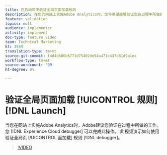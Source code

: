 ```yaml
---
title: 在启动项中验证全局页面加载规则
description: 在您的网站上实施Adobe Analytics时，您将希望能够验证您在过程中所做的工作。 Experience Cloud调试器来救援！ 此视频演示如何使用调试器验证全局页面加载规则。
feature: validation
topics: null
audience: implementer
activity: implement
doc-type: feature video
team: Technical Marketing
kt: 3589
translation-type: tm+mt
source-git-commit: f4d4b506b6771d75402de54a471e437d81d9a1ea
workflow-type: tm+mt
source-wordcount: '99'
ht-degree: 0%

---
```



# 验证全局页面加载 [!UICONTROL 规则] [!DNL Launch]

当您在网站上实施Adobe Analytics时，Adobe建议您验证在过程中所做的工作。 您 [!DNL Experience Cloud debugger] 可以完成此操作。 此视频演示如何使用验证全局页 [!UICONTROL 面加载] 规则 [!DNL debugger]。

>[!VIDEO](https://video.tv.adobe.com/v/28776/?quality=12)
